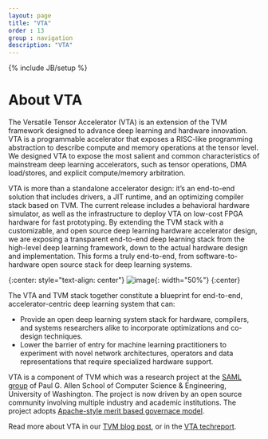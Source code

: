 ```yaml
---
layout: page
title: "VTA"
order : 13
group : navigation
description: "VTA"
---
```

{% include JB/setup %}

# About VTA

The Versatile Tensor Accelerator (VTA) is an extension of the TVM framework designed to advance deep learning and hardware innovation.
VTA is a programmable accelerator that exposes a RISC-like programming abstraction to describe compute and memory operations at the tensor level. We designed VTA to expose the most salient and common characteristics of mainstream deep learning accelerators, such as tensor operations, DMA load/stores, and explicit compute/memory arbitration.

VTA is more than a standalone accelerator design: it’s an end-to-end solution that includes drivers, a JIT runtime, and an optimizing compiler stack based on TVM.
The current release includes a behavioral hardware simulator, as well as the infrastructure to deploy VTA on low-cost FPGA hardware for fast prototyping.
By extending the TVM stack with a customizable, and open source deep learning hardware accelerator design, we are exposing a transparent end-to-end deep learning stack from the high-level deep learning framework, down to the actual hardware design and implementation.
This forms a truly end-to-end, from software-to-hardware open source stack for deep learning systems.

{:center: style="text-align: center"}
![image](http://raw.githubusercontent.com/uwsaml/web-data/master/vta/blogpost/vta_stack.png){: width="50%"}
{:center}

The VTA and TVM stack together constitute a blueprint for end-to-end, accelerator-centric deep learning system that can:

- Provide an open deep learning system stack for hardware, compilers, and systems researchers alike to incorporate optimizations and co-design techniques.
- Lower the barrier of entry for machine learning practitioners to experiment with novel network architectures, operators and data representations that require specialized hardware support.


VTA is a component of TVM which was a research project at the [SAML group](https://saml.cs.washington.edu/) of
Paul G. Allen School of Computer Science & Engineering, University of Washington. The project is now driven by an open source community involving multiple industry and academic institutions.
The project adopts [Apache-style merit based governace model](https://docs.tvm.ai/contribute/community.html).

Read more about VTA in our [TVM blog post](https://tvm.ai/2018/07/12/vta-release-announcement.html), or in the [VTA techreport](https://arxiv.org/abs/1807.04188).
